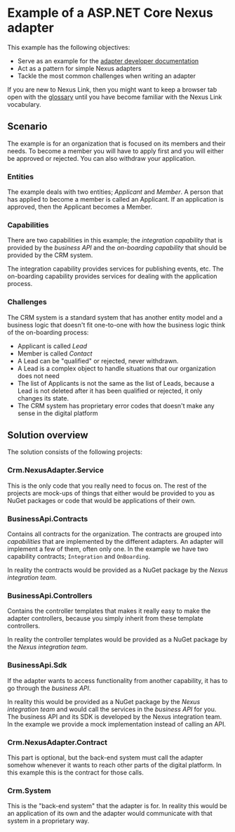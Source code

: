 # Example of a ASP.NET Core Nexus adapter

This example has the following objectives:
* Serve as an example for the [adapter developer documentation](https://nexus.link/docs/development/nexus-adapter)
* Act as a pattern for simple Nexus adapters
* Tackle the most common challenges when writing an adapter

If you are new to Nexus Link, then you might want to keep a browser tab open with the [glossary](https://nexus.link/docs/glossary) until you have become familiar with the Nexus Link vocabulary. 

## Scenario

The example is for an organization that is focused on its members and their needs. To become a member you will have to apply first and you will either be approved or rejected. You can also withdraw your application. 

### Entities

The example deals with two entities; *Applicant* and *Member*. A person that has applied to become a member is called an Applicant. If an application is approved, then the Applicant becomes a Member.

### Capabilities

There are two capabilities in this example; the *integration capability* that is provided by the *business API* and the *on-boarding capability* that should be provided by the CRM system.

The integration capability provides services for publishing events, etc. The on-boarding capability provides services for dealing with the application process.

### Challenges

The CRM system is a standard system that has another entity model and a business logic that doesn't fit one-to-one with how the business logic think of the on-boarding process:
* Applicant is called *Lead*
* Member is called *Contact*
* A Lead can be "qualified" or rejected, never withdrawn.
* A Lead is a complex object to handle situations that our organization does not need
* The list of Applicants is not the same as the list of Leads, because a Lead is not deleted after it has been qualified or rejected, it only changes its state.
* The CRM system has proprietary error codes that doesn't make any sense in the digital platform

## Solution overview

The solution consists of the following projects:

### Crm.NexusAdapter.Service

This is the only code that you really need to focus on. The rest of the projects are mock-ups of things that either would be provided to you as NuGet packages or code that would be applications of their own.

### BusinessApi.Contracts

Contains all contracts for the organization. The contracts are grouped into *capabilities* that are implemented by the different adapters. An adapter will implement a few of them, often only one. In the example we have two capability contracts; `Integration` and `OnBoarding`.

In reality the contracts would be provided as a NuGet package by the *Nexus integration team*.

### BusinessApi.Controllers

Contains the controller templates that makes it really easy to make the adapter controllers, because you simply inherit from these template controllers.

In reality the controller templates would be provided as a NuGet package by the *Nexus integration team*.

### BusinessApi.Sdk

If the adapter wants to access functionality from another capability, it has to go through the *business API*. 

In reality this would be provided as a NuGet package by the *Nexus integration team* and would call the services in the *business API* for you. The business API and its SDK is developed by the Nexus integration team.
In the example we provide a mock implementation instead of calling an API.

### Crm.NexusAdapter.Contract

This part is optional, but the back-end system must call the adapter somehow whenever it wants to reach other parts of the digital platform. In this example this is the contract for those calls.

### Crm.System

This is the "back-end system" that the adapter is for. In reality this would be an application of its own and the adapter would communicate with that system in a proprietary way.

